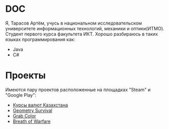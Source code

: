 # DOC

Я, Тарасов Артём, учусь в национальном исследовательском университете информационных технологий, механики и оптики(ИТМО).
Студент первого курса факультета ИКТ. Хорошо разбираюсь в таких языках программирования как:
  - Java
  - C#
# Проекты

Имеются пару проектов расположенные на площадках "Steam" и "Google Play":
  - [Курсы валют Казахстана]
  - [Geometry Survival]
  - [Grab Color]
  - [Breath of Warfare]

   [Курсы валют Казахстана]: <https://play.google.com/store/apps/details?id=com.DOCGames.Currency>
   [Geometry Survival]: <https://play.google.com/store/apps/details?id=com.Company.DOCGames>
   [Grab Color]: <https://play.google.com/store/apps/details?id=com.DOCGames.GrabColor>
   [Breath of Warfare]: <https://store.steampowered.com/app/746090/Breath_of_Warfare/>
